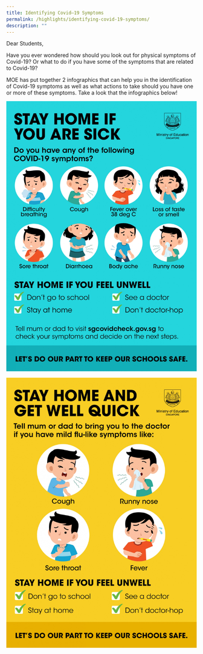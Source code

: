 ```yaml
---
title: Identifying Covid–19 Symptoms
permalink: /highlights/identifying-covid-19-symptoms/
description: ""
---
```

<p>Dear Students,   </p>
<p>Have you ever wondered how should you look out for physical symptoms of Covid-19? Or what to do if you have some of the symptoms that are related to Covid-19?  </p>
<p>MOE has put together 2 infographics that can help you in the identification of Covid-19 symptoms as well as what actions to take should you have one or more of these symptoms. Take a look that the infographics below!</p>

  
![COVID Infographic - Stay Home If You Are Sick.jpg](/images/COVID%20Infographic%20-%20Stay%20Home%20If%20You%20Are%20Sick.jpg)  
  
![COVID Infographic - Stay Home and Get Well Quick.jpg](/images/COVID%20Infographic%20-%20Stay%20Home%20and%20Get%20Well%20Quick.jpg)